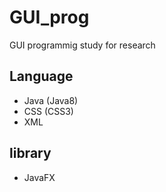 # GUI_prog
GUI programmig study for research

## Language

* Java (Java8)
* CSS (CSS3)
* XML

## library
* JavaFX